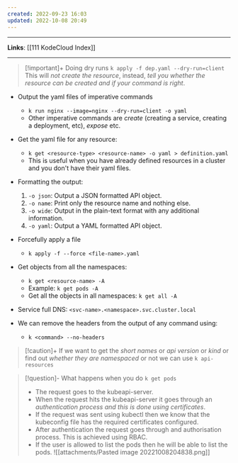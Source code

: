```yaml
---
created: 2022-09-23 16:03
updated: 2022-10-08 20:49
---
```

---
**Links**: [[111 KodeCloud Index]]

---
> [!important]+ Doing dry runs
> `k apply -f dep.yaml --dry-run=client`
> This will *not create the resource*, instead, *tell you whether the resource can be created and if your command is right*.

- Output the yaml files of imperative commands
	- `k run nginx --image=nginx --dry-run=client -o yaml`
	- Other imperative commands are *create* (creating a service, creating a deployment, etc), *expose* etc.

- Get the yaml file for any resource:
	- `k get <resource-type> <resource-name> -o yaml > definition.yaml`
	- This is useful when you have already defined resources in a cluster and you don't have their yaml files.

- Formatting the output:
	1.  `-o json`: Output a JSON formatted API object.
	2.  `-o name`: Print only the resource name and nothing else.
	3.  `-o wide`: Output in the plain-text format with any additional information.
	4.  `-o yaml`: Output a YAML formatted API object.

- Forcefully apply a file 
	- `k apply -f --force <file-name>.yaml`

- Get objects from all the namespaces:
	- `k get <resource-name> -A`
	- Example: `k get pods -A`
	- Get all the objects in all namespaces: `k get all -A `

- Service full DNS: `<svc-name>.<namespace>.svc.cluster.local`
- We can remove the headers from the output of any command using: 
	- `k <command> --no-headers`

> [!caution]+ If we want to get the *short names* or *api version* or *kind* or find out *whether they are namespaced* or not we can use `k api-resources`

> [!question]- What happens when you do `k get pods`
> - The request goes to the kubeapi-server.
> - When the request hits the kubeapi-server it goes through an *authentication process and this is done using certificates*.
> - If the request was sent using kubectl then we know that the kubeconfig file has the required certificates configured.
> - After authentication the request goes through and authorisation process. This is achieved using RBAC. 
> - If the user is allowed to list the pods then he will be able to list the pods.
> ![[attachments/Pasted image 20221008204838.png]]